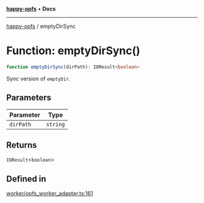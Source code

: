 [**happy-opfs**](../README.md) • **Docs**

***

[happy-opfs](../README.md) / emptyDirSync

# Function: emptyDirSync()

```ts
function emptyDirSync(dirPath): IOResult<boolean>
```

Sync version of `emptyDir`.

## Parameters

| Parameter | Type |
| ------ | ------ |
| `dirPath` | `string` |

## Returns

`IOResult`\<`boolean`\>

## Defined in

[worker/opfs\_worker\_adapter.ts:161](https://github.com/JiangJie/happy-opfs/blob/3f62bbf8fdd56458cded8789b78dded5dd27b670/src/worker/opfs_worker_adapter.ts#L161)
